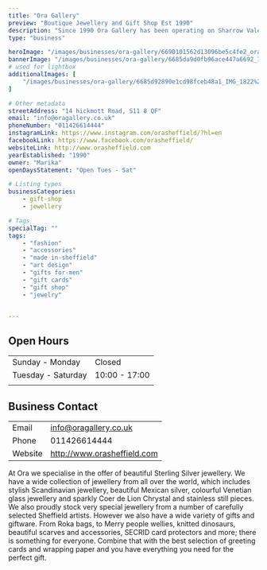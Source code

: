 ```yaml
---
title: "Ora Gallery"
preview: "Boutique Jewellery and Gift Shop Est 1990"
description: "Since 1990 Ora Gallery has been operating on Sharrow Vale, selling a wide selection of gifts, accessories, and sterling silver Jewelry. Ora Gallery is the perfect cosy shop to find gifts, greetings cards and wrapping paper. "
type: "business"

heroImage: "/images/businesses/ora-gallery/6690101562d13096be5c4fe2_ora-thumbnail.png"
bannerImage: "/images/businesses/ora-gallery/6685da9d0fb96ace447a6692_IMG_1824%20Large.jpeg"
# used for lightbox
additionalImages: [
    "/images/businesses/ora-gallery/6685d92890e1cd98fceb48a1_IMG_1822%20Large.jpeg"
]

# Other metadata
streetAddress: "14 hickmott Road, S11 8 QF"
email: "info@oragallery.co.uk"
phoneNumber: "011426614444"
instagramLink: https://www.instagram.com/orasheffield/?hl=en
facebookLink: https://www.facebook.com/orasheffield/
websiteLink: http://www.orasheffield.com
yearEstablished: "1990"
owner: "Marika"
openDaysStatement: "Open Tues - Sat"

# Listing types
businessCategories:
    - gift-shop
    - jewellery

# Tags
specialTag: ""
tags:
    - "fashion"
    - "accessories"
    - "made in-sheffield"
    - "art design"
    - "gifts for-men"
    - "gift cards"
    - "gift shop"
    - "jewelry"


---
```


## Open Hours

|                    |               |
| ------------------ | ------------- |
| Sunday - Monday    | Closed        |
| Tuesday - Saturday | 10:00 - 17:00 |
|                    |               |

## Business Contact

|         |                             |
| ------- | --------------------------- |
| Email   | info@oragallery.co.uk       |
| Phone   | 011426614444                |
| Website | http://www.orasheffield.com |

At Ora we specialise in the offer of beautiful Sterling Silver jewellery.
We have a wide collection of jewellery from all over the world, which includes stylish Scandinavian jewellery, beautiful Mexican silver, colourful Venetian glass jewellery and sparkly Coer de Lion Chrystal and stainless still pieces.
 We also proudly stock very special jewellery from a number of carefully selected Sheffield artists.
However we also have a wide variety of gifts and giftware.
From Roka bags, to Merry people wellies, knitted dinosaurs, beautiful scarves and accessories, SECRID card protectors and more; there is something for everyone.
 Combine that with the best selection of greeting cards and wrapping paper and you have everything you need for the perfect gift.


